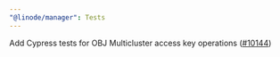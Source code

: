 ```yaml
---
"@linode/manager": Tests
---
```


Add Cypress tests for OBJ Multicluster access key operations ([#10144](https://github.com/linode/manager/pull/10144))
